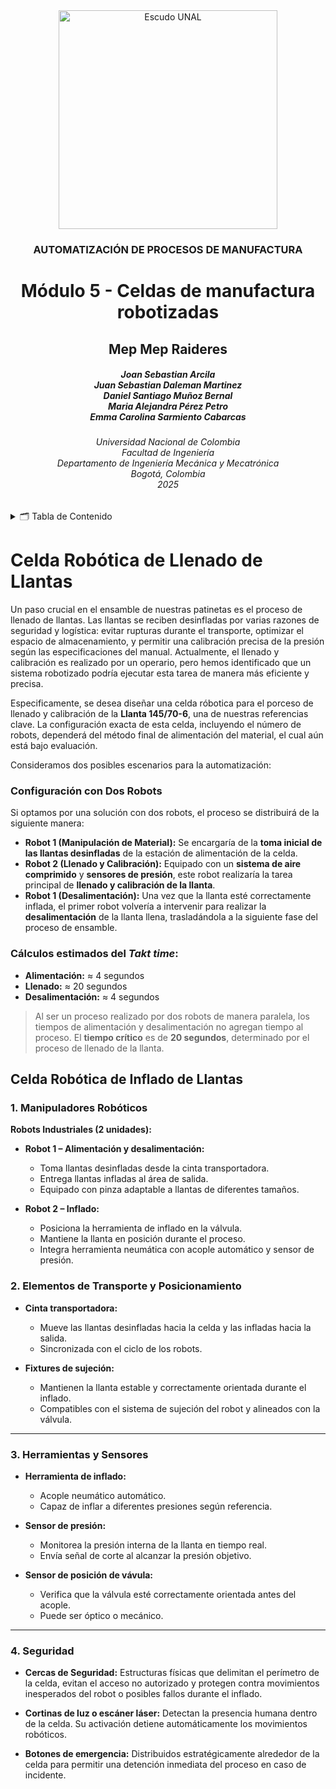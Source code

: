 <div align="center">
<picture>
    <source srcset="https://imgur.com/5bYAzsb.png" media="(prefers-color-scheme: dark)">
    <source srcset="https://imgur.com/Os03JoE.png" media="(prefers-color-scheme: light)">
    <img src="https://imgur.com/Os03JoE.png" alt="Escudo UNAL" width="350px">
</picture>

<h3>AUTOMATIZACIÓN DE PROCESOS DE MANUFACTURA</h3>

<h1>Módulo 5 - Celdas de manufactura robotizadas</h1>

<h2>Mep Mep Raideres</h2>

<h5>Joan Sebastian Arcila <br>
    Juan Sebastian Daleman Martinez<br>
    Daniel Santiago Muñoz Bernal<br>
    Maria Alejandra Pérez Petro<br>
    Emma Carolina Sarmiento Cabarcas</h5>

<h6>Universidad Nacional de Colombia<br>
    Facultad de Ingeniería<br>
    Departamento de Ingeniería Mecánica y Mecatrónica<br>
    Bogotá, Colombia<br>
    2025</h6>
</div>


<details>
    <summary>🗂️ Tabla de Contenido</summary>

- [Celda Robótica de Llenado de Llantas](#celda-robótica-de-llenado-de-llantas)
    - [Configuración con Dos Robots](#configuración-con-dos-robots)
    - [Cálculos estimados del *Takt time*:](#cálculos-estimados-del-takt-time)
  - [Celda Robótica de Inflado de Llantas](#celda-robótica-de-inflado-de-llantas)
    - [1. Manipuladores Robóticos](#1-manipuladores-robóticos)
    - [2. Elementos de Transporte y Posicionamiento](#2-elementos-de-transporte-y-posicionamiento)
    - [3. Herramientas y Sensores](#3-herramientas-y-sensores)
    - [4. Seguridad](#4-seguridad)

</details>




# Celda Robótica de Llenado de Llantas
Un paso crucial en el ensamble de nuestras patinetas es el proceso de llenado de llantas. Las llantas se reciben desinfladas por varias razones de seguridad y logística: evitar rupturas durante el transporte, optimizar el espacio de almacenamiento, y permitir una calibración precisa de la presión según las especificaciones del manual. Actualmente, el llenado y calibración es realizado por un operario, pero hemos identificado que un sistema robotizado podría ejecutar esta tarea de manera más eficiente y precisa.

Especificamente, se desea diseñar una celda róbotica para el porceso de llenado y calibración de la **Llanta 145/70-6**, una de nuestras referencias clave. La configuración exacta de esta celda, incluyendo el número de robots, dependerá del método final de alimentación del material, el cual aún está bajo evaluación.

Consideramos dos posibles escenarios para la automatización:

### Configuración con Dos Robots

Si optamos por una solución con dos robots, el proceso se distribuirá de la siguiente manera:

* **Robot 1 (Manipulación de Material):** Se encargaría de la **toma inicial de las llantas desinfladas** de la estación de alimentación de la celda.
* **Robot 2 (Llenado y Calibración):** Equipado con un **sistema de aire comprimido** y **sensores de presión**, este robot realizaría la tarea principal de **llenado y calibración de la llanta**.
* **Robot 1 (Desalimentación):** Una vez que la llanta esté correctamente inflada, el primer robot volvería a intervenir para realizar la **desalimentación** de la llanta llena, trasladándola a la siguiente fase del proceso de ensamble.


### Cálculos estimados del *Takt time*:

* **Alimentación:** ≈ 4 segundos
* **Llenado:** ≈ 20 segundos
* **Desalimentación:** ≈ 4 segundos

> Al ser un proceso realizado por dos robots de manera paralela, los tiempos de alimentación y desalimentación no agregan tiempo al proceso. El **tiempo crítico** es de **20 segundos**, determinado por el proceso de llenado de la llanta.



## Celda Robótica de Inflado de Llantas

### 1. Manipuladores Robóticos

**Robots Industriales (2 unidades):**

* **Robot 1 – Alimentación y desalimentación:**

  * Toma llantas desinfladas desde la cinta transportadora.
  * Entrega llantas infladas al área de salida.
  * Equipado con pinza adaptable a llantas de diferentes tamaños.

* **Robot 2 – Inflado:**

  * Posiciona la herramienta de inflado en la válvula.
  * Mantiene la llanta en posición durante el proceso.
  * Integra herramienta neumática con acople automático y sensor de presión.

### 2. Elementos de Transporte y Posicionamiento

* **Cinta transportadora:**

  * Mueve las llantas desinfladas hacia la celda y las infladas hacia la salida.
  * Sincronizada con el ciclo de los robots.

* **Fixtures de sujeción:**

  * Mantienen la llanta estable y correctamente orientada durante el inflado.
  * Compatibles con el sistema de sujeción del robot y alineados con la válvula.

---

### 3. Herramientas y Sensores

* **Herramienta de inflado:**

  * Acople neumático automático.
  * Capaz de inflar a diferentes presiones según referencia.

* **Sensor de presión:**

  * Monitorea la presión interna de la llanta en tiempo real.
  * Envía señal de corte al alcanzar la presión objetivo.

* **Sensor de posición de vávula:**

  * Verifica que la válvula esté correctamente orientada antes del acople.
  * Puede ser óptico o mecánico.

---

### 4. Seguridad

* **Cercas de Seguridad:**
  Estructuras físicas que delimitan el perímetro de la celda, evitan el acceso no autorizado y protegen contra movimientos inesperados del robot o posibles fallos durante el inflado.

* **Cortinas de luz o escáner láser:**
  Detectan la presencia humana dentro de la celda. Su activación detiene automáticamente los movimientos robóticos.

* **Botones de emergencia:**
  Distribuidos estratégicamente alrededor de la celda para permitir una detención inmediata del proceso en caso de incidente.





